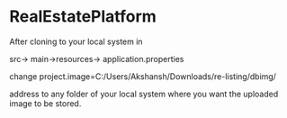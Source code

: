 # RealEstatePlatform

After cloning to your local system 
in 



src-> main->resources-> application.properties



change 
project.image=C:/Users/Akshansh/Downloads/re-listing/dbimg/




address to any folder of your local system where you want the uploaded image to be stored.
